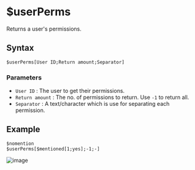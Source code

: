 # $userPerms
Returns a user's permissions.

## Syntax
```
$userPerms[User ID;Return amount;Separator]
```

### Parameters
- `User ID` : The user to get their permissions.
- `Return amount` : The no. of permissions to return. Use `-1` to return all.
- `Separator` : A text/character which is use for separating each permission.

## Example
```
$nomention
$userPerms[$mentioned[1;yes];-1;-]
```
![image](https://user-images.githubusercontent.com/42785890/151909707-d8e093f2-1279-4754-88a5-51466270fde6.png)
